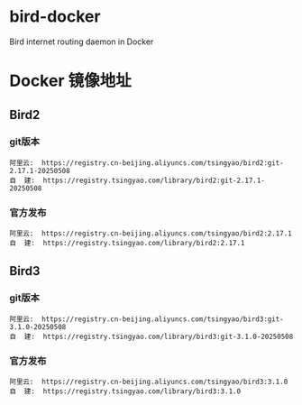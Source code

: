 # bird-docker

Bird internet routing daemon in Docker

# Docker 镜像地址

## Bird2

### git版本

    阿里云:  https://registry.cn-beijing.aliyuncs.com/tsingyao/bird2:git-2.17.1-20250508
    自  建:  https://registry.tsingyao.com/library/bird2:git-2.17.1-20250508

### 官方发布

    阿里云:  https://registry.cn-beijing.aliyuncs.com/tsingyao/bird2:2.17.1
    自  建:  https://registry.tsingyao.com/library/bird2:2.17.1


## Bird3

### git版本

    阿里云:  https://registry.cn-beijing.aliyuncs.com/tsingyao/bird3:git-3.1.0-20250508
    自  建:  https://registry.tsingyao.com/library/bird3:git-3.1.0-20250508

### 官方发布

    阿里云:  https://registry.cn-beijing.aliyuncs.com/tsingyao/bird3:3.1.0
    自  建:  https://registry.tsingyao.com/library/bird3:3.1.0

